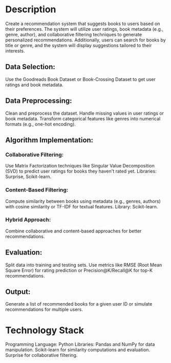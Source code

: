 # Description
Create a recommendation system that suggests books to users based on their preferences. The system will utilize user ratings, book metadata (e.g., genre, author), and collaborative filtering techniques to generate personalized recommendations. Additionally, users can search for books by title or genre, and the system will display suggestions tailored to their interests.

## Data Selection:
Use the Goodreads Book Dataset or Book-Crossing Dataset to get user ratings and book metadata.

## Data Preprocessing:
Clean and preprocess the dataset.
Handle missing values in user ratings or book metadata.
Transform categorical features like genres into numerical formats (e.g., one-hot encoding).

## Algorithm Implementation:
### Collaborative Filtering:
Use Matrix Factorization techniques like Singular Value Decomposition (SVD) to predict user ratings for books they haven't rated yet.
Libraries: Surprise, Scikit-learn.
### Content-Based Filtering:
Compute similarity between books using metadata (e.g., genres, authors) with cosine similarity or TF-IDF for textual features.
Library: Scikit-learn.
### Hybrid Approach:
Combine collaborative and content-based approaches for better recommendations.

## Evaluation:
Split data into training and testing sets.
Use metrics like RMSE (Root Mean Square Error) for rating prediction or Precision@K/Recall@K for top-K recommendations.

## Output:
Generate a list of recommended books for a given user ID or simulate recommendations for multiple users.

# Technology Stack
Programming Language: Python
Libraries:
Pandas and NumPy for data manipulation.
Scikit-learn for similarity computations and evaluation.
Surprise for collaborative filtering.

